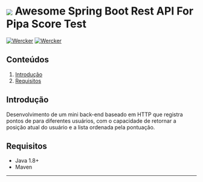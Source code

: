 # <img src="https://github.com/tino097/awesome-spring-boot-rest-api/raw/master/spring-logo.png" align="absmiddle"/> Awesome Spring Boot Rest API For Pipa Score Test

[![Wercker](https://img.shields.io/badge/spring--boot-2.0.1.RELEASE-green.svg?style=flat-square&logo=spring)](https://spring.io/projects/spring-boot)
[![Wercker](https://img.shields.io/badge/java-8-blue.svg?style=flat-square&logo=java)](https://openjdk.java.net/install/)


## Conteúdos

1. [Introdução](#Introdução)
2. [Requisitos](#Requisitos)

## Introdução

Desenvolvimento de um mini back-end baseado em HTTP que registra pontos de para diferentes usuários, com o
capacidade de retornar a posição atual do usuário e a lista ordenada pela pontuação.

## Requisitos

- Java 1.8+
- Maven
---



